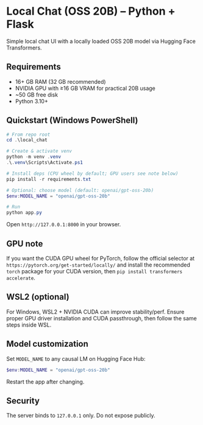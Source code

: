 # Local Chat (OSS 20B) – Python + Flask

Simple local chat UI with a locally loaded OSS 20B model via Hugging Face Transformers.

## Requirements
- 16+ GB RAM (32 GB recommended)
- NVIDIA GPU with ≥16 GB VRAM for practical 20B usage
- ~50 GB free disk
- Python 3.10+

## Quickstart (Windows PowerShell)
```powershell
# From repo root
cd .\local_chat

# Create & activate venv
python -m venv .venv
.\.venv\Scripts\Activate.ps1

# Install deps (CPU wheel by default; GPU users see note below)
pip install -r requirements.txt

# Optional: choose model (default: openai/gpt-oss-20b)
$env:MODEL_NAME = "openai/gpt-oss-20b"

# Run
python app.py
```
Open `http://127.0.0.1:8000` in your browser.

## GPU note
If you want the CUDA GPU wheel for PyTorch, follow the official selector at
`https://pytorch.org/get-started/locally/` and install the recommended `torch`
package for your CUDA version, then `pip install transformers accelerate`.

## WSL2 (optional)
For Windows, WSL2 + NVIDIA CUDA can improve stability/perf. Ensure proper GPU driver
installation and CUDA passthrough, then follow the same steps inside WSL.

## Model customization
Set `MODEL_NAME` to any causal LM on Hugging Face Hub:
```powershell
$env:MODEL_NAME = "openai/gpt-oss-20b"
```
Restart the app after changing.

## Security
The server binds to `127.0.0.1` only. Do not expose publicly.
